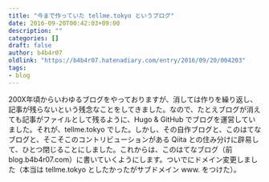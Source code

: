 ```yaml
---
title: "今まで作っていた tellme.tokyo というブログ"
date: 2016-09-20T00:42:03+09:00
description: ""
categories: []
draft: false
author: b4b4r07
oldlink: "https://b4b4r07.hatenadiary.com/entry/2016/09/20/004203"
tags:
- blog
---
```


200X年頃からいわゆるブログをやっておりますが、消しては作りを繰り返し、記事が残らないという残念なことをしてきました。なので、たとえブログが消えても記事がファイルとして残るように、Hugo &amp; GitHub でブログを運営していました。それが、tellme.tokyo でした。しかし、その自作ブログと、このはてなブログと、そこそこのコントリビューションがある Qiita との住み分けに辟易して、ひとつ閉じることにしました。これからは、このはてなブログ（前 blog.b4b4r07.com）に書いていくようにします。ついでにドメイン変更しました（本当は tellme.tokyo としたかったがサブドメイン www. をつけた）。
